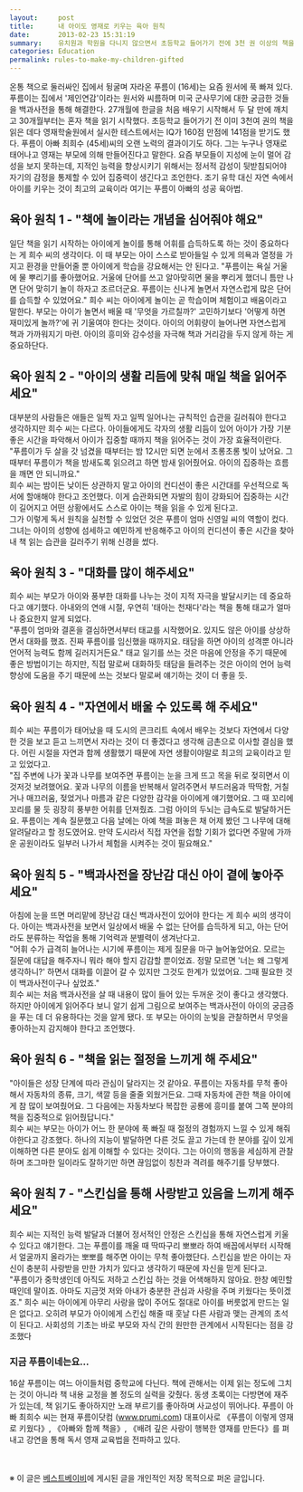 ```yaml
---
layout:     post
title:      내 아이도 영재로 키우는 육아 원칙
date:       2013-02-23 15:31:19
summary:    유치원과 학원을 다니지 않으면서 초등학교 들어가기 전에 3천 권 이상의 책을 읽었다는 독서 영재 푸름이. 그런 푸름이 곁에는 남다른 육아 원칙을 세워 아이를 키워온 아빠 최희수 씨가 있다. '배려 깊은 사랑이 행복한 영재를 만든다'는 끊임없이 공부하고 실천해 온 푸름이 아빠의 육아 원칙.
categories: Education
permalink: rules-to-make-my-children-gifted
---
```


온통 책으로 둘러싸인 집에서 뒹굴며 자라온 푸름이 (16세)는 요즘 원서에 푹 빠져 있다. 푸름이는 집에서 '제인연감'이라는 원서와 씨름하며 미국 군사무기에 대한 궁금한 것들을 백과사전을 통해 해결한다. 27개월에 한글을 처음 배우기 시작해서 두 달 만에 깨치고 30개월부터는 혼자 책을 읽기 시작했다. 초등학교 들어가기 전 이미 3천여 권의 책을 읽은 데다 영재학술원에서 실시한 테스트에서는 IQ가 160점 만점에 141점을 받기도 했다. 푸름이 아빠 최희수 (45세)씨의 오랜 노력의 결과이기도 하다. 그는 누구나 영재로 태어나고 영재는 부모에 의해 만들어진다고 말한다. 요즘 부모들이 지성에 눈이 멀어 감성을 보지 못하는데, 지적인 능력을 향상시키기 위해서는 정서적 감성이 뒷받침되어야 자기의 감정을 통제할 수 있어 집중력이 생긴다고 조언한다. 조기 유학 대신 자연 속에서 아이를 키우는 것이 최고의 교육이라 여기는 푸름이 아빠의 성공 육아법.



## 육아 원칙 1 - "책에 놀이라는 개념을 심어줘야 해요"

일단 책을 읽기 시작하는 아이에게 놀이를 통해 어휘를 습득하도록 하는 것이 중요하다는 게 희수 씨의 생각이다. 이 때 부모는 아이 스스로 받아들일 수 있게 의욕과 열정을 가지고 환경을 만들어줄 뿐 아이에게 학습을 강요해서는 안 된다고. "푸름이는 욕실 거울에 물 뿌리기를 좋아했어요. 거울에 단어를 쓰고 알아맞히면 물을 뿌리게 했더니 틈만 나면 단어 맞히기 놀이 하자고 조르더군요. 푸름이는 신나게 놀면서 자연스럽게 많은 단어를 습득할 수 있었어요." 희수 씨는 아이에게 놀이는 곧 학습이며 체험이고 배움이라고 말한다. 부모는 아이가 놀면서 배울 때 '무엇을 가르칠까?' 고민하기보다 '어떻게 하면 재미있게 놀까?'에 귀 기울여야 한다는 것이다. 아이의 어휘량이 늘어나면 자연스럽게 책과 가까워지기 마련. 아이의 흥미와 감수성을 자극해 책과 거리감을 두지 않게 하는 게 중요하단다.



## 육아 원칙 2 - "아이의 생활 리듬에 맞춰 매일 책을 읽어주세요"

대부분의 사람들은 애들은 일찍 자고 일찍 일어나는 규칙적인 습관을 길러줘야 한다고 생각하지만 희수 씨는 다르다. 아이들에게도 각자의 생활 리듬이 있어 아이가 가장 기분 좋은 시간을 파악해서 아이가 집중할 때까지 책을 읽어주는 것이 가장 효율적이란다.
"푸름이가 두 살을 갓 넘겼을 때부터는 밤 12시만 되면 눈에서 초롱초롱 빛이 났어요. 그때부터 푸름이가 책을 밤새도록 읽으려고 하면 밤새 읽어줬어요. 아이의 집중하는 흐름을 깨면 안 되니까요."       
희수 씨는 밤이든 낮이든 상관하지 말고 아이의 컨디션이 좋은 시간대를 우선적으로 독서에 할애해야 한다고 조언했다. 이게 습관화되면 자발의 힘이 강화되어 집중하는 시간이 길어지고 어떤 상황에서도 스스로 아이는 책을 읽을 수 있게 된다고.        
그가 이렇게 독서 원칙을 실천할 수 있었던 것은 푸름이 엄마 신영일 씨의 역할이 컸다. 그녀는 아이의 성향에 섬세하고 예민하게 반응해주고 아이의 컨디션이 좋은 시간을 찾아내 책 읽는 습관을 길러주기 위해 신경을 썼다.



## 육아 원칙 3 - "대화를 많이 해주세요"

희수 씨는 부모가 아이와 풍부한 대화를 나누는 것이 지적 자극을 발달시키는 데 중요하다고 얘기했다. 아내와의 연애 시절, 우연히 '태아는 천재다'라는 책을 통해 태교가 얼마나 중요한지 알게 되었다.       
"푸름이 엄마와 결혼을 결심하면서부터 태교를 시작했어요. 있지도 않은 아이를 상상하면서 대화를 했죠. 진짜 푸름이를 임신했을 때까지요. 태담을 하면 아이의 성격뿐 아니라 언어적 능력도 함께 길러지거든요." 태교 일기를 쓰는 것은 마음에 안정을 주기 때문에 좋은 방법이기는 하지만, 직접 말로써 대화하듯 태담을 들려주는 것은 아이의 언어 능력 향상에 도움을 주기 때문에 쓰는 것보다 말로써 얘기하는 것이 더 좋을 듯.



## 육아 원칙 4 - "자연에서 배울 수 있도록 해 주세요"

희수 씨는 푸름이가 태어났을 때 도시의 콘크리트 속에서 배우는 것보다 자연에서 다양한 것을 보고 듣고 느끼면서 자라는 것이 더 좋겠다고 생각해 금촌으로 이사할 결심을 했다. 어린 시절을 자연과 함께 생활했기 때문에 자연 생활이야말로 최고의 교육이라고 믿고 있었다고.      
"집 주변에 나가 꽃과 나무를 보여주면 푸름이는 눈을 크게 뜨고 목을 뒤로 젖히면서 이것저것 보려했어요. 꽃과 나무의 이름을 반복해서 알려주면서 부드러움과 딱딱함, 거칠거나 매끄러움, 젖었거나 마름과 같은 다양한 감각을 아이에게 얘기했어요. 그 때 꼬리에 꼬리를 물 듯 굉장히 풍부한 어휘를 던져줬죠. 그럼 아이의 두뇌는 급속도로 발달하거든요. 푸름이는 계속 질문했고 다음 날에는 아예 책을 펴놓은 채 어제 봤던 그 나무에 대해 알려달라고 할 정도였어요. 만약 도시라서 직접 자연을 접할 기회가 없다면 주말에 가까운 공원이라도 일부러 나가서 체험을 시켜주는 것이 필요해요."



## 육아 원칙 5 - "백과사전을 장난감 대신 아이 곁에 놓아주세요"

아침에 눈을 뜨면 머리맡에 장난감 대신 백과사전이 있어야 한다는 게 희수 씨의 생각이다. 아이는 백과사전을 보면서 일상에서 배울 수 없는 단어를 습득하게 되고, 아는 단어라도 분류하는 작업을 통해 기억력과 분별력이 생겨난다고.        
"어휘 수가 급격히 늘어나는 시기에 푸름이는 제게 질문을 마구 늘어놓았어요. 모르는 질문에 대답을 해주자니 뭐라 해야 할지 감감할 뿐이었죠. 정말 모르면 '너는 왜 그렇게 생각하니?' 하면서 대화를 이끌어 갈 수 있지만 그것도 한계가 있었어요. 그때 필요한 것이 백과사전이구나 싶었죠."       
희수 씨는 처음 백과사전을 살 때 내용이 많이 들어 있는 두꺼운 것이 좋다고 생각했다. 하지만 아이에게 읽어주다 보니 알기 쉽게 그림으로 보여주는 백과사전이 아이의 궁금증을 푸는 데 더 유용하다는 것을 알게 됐다. 또 부모는 아이의 눈빛을 관찰하면서 무엇을 좋아하는지 감지해야 한다고 조언했다.



## 육아 원칙 6 - "책을 읽는 절정을 느끼게 해 주세요"

"아이들은 성장 단계에 따라 관심이 달라지는 것 같아요. 푸름이는 자동차를 무척 좋아해서 자동차의 종류, 크기, 색깔 등을 줄줄 외웠거든요. 그때 자동차에 관한 책을 아이에게 참 많이 보여줬어요. 그 다음에는 자동차보다 복잡한 공룡에 흥미를 붙여 그쪽 분야의 책을 집중적으로 읽어줬답니다."      
희수 씨는 부모는 아이가 어느 한 분야에 푹 빠질 때 절정의 경험까지 느낄 수 있게 해줘야한다고 강조했다. 하나의 지능이 발달하면 다른 것도 끌고 가는데 한 분야를 깊이 있게 이해하면 다른 분야도 쉽게 이해할 수 있다는 것이다. 그는 아이의 행동을 세심하게 관찰하며 조그마한 일이라도 잘하기만 하면 끊임없이 칭찬과 격려를 해주기를 당부했다.



## 육아 원칙 7 - "스킨십을 통해 사랑받고 있음을 느끼게 해주세요"

희수 씨는 지적인 능력 발달과 더불어 정서적인 안정은 스킨십을 통해 자연스럽게 키울 수 있다고 얘기한다. 그는 푸름이를 깨울 때 딱따구리 뽀뽀라 하여 배꼽에서부터 시작해서 얼굴까지 올라가는 뽀뽀를 해주면 아이는 무척 좋아했단다. 스킨십을 받은 아이는 자신이 충분히 사랑받을 만한 가치가 있다고 생각하기 때문에 자신을 믿게 된다고.        
"푸름이가 중학생인데 아직도 저하고 스킨십 하는 것을 어색해하지 않아요. 한창 예민할 때인데 말이죠. 아마도 지금껏 저와 아내가 충분한 관심과 사랑을 주며 키웠다는 뜻이겠죠."
희수 씨는 아이에게 아무리 사랑을 많이 주어도 절대로 아이를 버릇없게 만드는 일은 없다고. 오히려 부모가 아이에게 스킨십 해줄 때 훗날 다른 사람과 맺는 관계의 초석이 된다고. 사회성의 기초는 바로 부모와 자식 간의 원만한 관계에서 시작된다는 점을 강조했다




### 지금 푸름이네는요…	

16살 푸름이는 여느 아이들처럼 중학교에 다닌다. 책에 관해서는 이제 읽는 정도에 그치는 것이 아니라 책 내용 교정을 볼 정도의 실력을 갖췄다. 동생 초록이는 다방면에 재주가 있는데, 책 읽기도 좋아하지만 노래 부르기를 좋아하며 사교성이 뛰어나다. 푸름이 아빠 최희수 씨는 현재 푸름이닷컴 (www.prumi.com) 대표이사로 《푸름이 이렇게 영재로 키웠다》, 《아빠와 함께 책을》, 《배려 깊은 사랑이 행복한 영재를 만든다》를 펴내고 강연을 통해 독서 영재 교육법을 전파하고 있다. 
	
	

<br /><br />
※ 이 글은 [베스트베이비](http://www.ibestbaby.co.kr)에 게시된 글을 개인적인 저장 목적으로 퍼온 글입니다.